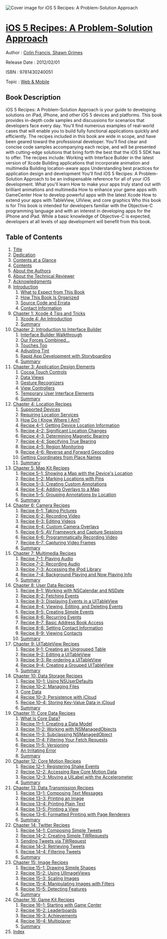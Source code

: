 ![Cover image for iOS 5 Recipes: A Problem-Solution Approach](https://imgdetail.ebookreading.net/cover/cover/web_mobile/EB9781430240051.jpg)

[iOS 5 Recipes: A Problem-Solution Approach](https://ebookreading.net/view/book/iOS+5+Recipes%3A+A+Problem-Solution+Approach-EB9781430240051_1.html "iOS 5 Recipes: A Problem-Solution Approach")
====================================================================================================================

Author : [Colin Francis](https://ebookreading.net/search/author/Colin+Francis),[ Shawn Grimes](https://ebookreading.net/search/author/+Shawn+Grimes)

Release Date : 2012/02/01

ISBN : 9781430240051

Topic : [Web & Mobile](https://ebookreading.net/search/category/web-mobile)

Book Description
-----------------

iOS 5 Recipes: A Problem-Solution Approach is your guide to developing solutions on iPad, iPhone, and other iOS 5 devices and platforms. This book provides in-depth code samples and discussions for scenarios that developers face every day. You'll find numerous examples of real-world cases that will enable you to build fully functional applications quickly and efficiently.
The recipes included in this book are wide in scope, and have been geared toward the professional developer. You'll find clear and concise code samples accompanying each recipe, and will be presented with cutting-edge solutions that bring forth the best that the iOS 5 SDK has to offer. The recipes include:
Working with Interface Builder in the latest version of Xcode
Building applications that incorporate animation and multimedia
Building location-aware apps
Understanding best practices for application design and development
You'll find iOS 5 Recipes: A Problem-Solution Approach to be an indispensable reference for all of your iOS development.
What you'll learn
How to make your apps truly stand out with brilliant animations and multimedia
How to enhance your game apps with GameCenter
How to develop powerful apps with the latest Xcode
How to extend your apps with TableView, UIView, and core graphics
Who this book is for
This book is intended for developers familiar with the Objective-C programming language and with an interest in developing apps for the iPhone and iPad. While a basic knowledge of Objective-C is expected, developers at all levels of app development will benefit from this book.
              
Table of Contents
-----------------

1. [Title](https://ebookreading.net/view/book/iOS+5+Recipes%3A+A+Problem-Solution+Approach-EB9781430240051_2.html)
1. [Dedication](https://ebookreading.net/view/book/iOS+5+Recipes%3A+A+Problem-Solution+Approach-EB9781430240051_4.html)
1. [Contents at a Glance](https://ebookreading.net/view/book/iOS+5+Recipes%3A+A+Problem-Solution+Approach-EB9781430240051_5.html)
1. [Contents](https://ebookreading.net/view/book/iOS+5+Recipes%3A+A+Problem-Solution+Approach-EB9781430240051_6.html)
1. [About the Authors](https://ebookreading.net/view/book/iOS+5+Recipes%3A+A+Problem-Solution+Approach-EB9781430240051_7.html)
1. [About the Technical Reviewer](https://ebookreading.net/view/book/iOS+5+Recipes%3A+A+Problem-Solution+Approach-EB9781430240051_8.html)
1. [Acknowledgments](https://ebookreading.net/view/book/iOS+5+Recipes%3A+A+Problem-Solution+Approach-EB9781430240051_9.html)
1. [Introduction](https://ebookreading.net/view/book/iOS+5+Recipes%3A+A+Problem-Solution+Approach-EB9781430240051_10.html#introduction)
    1. [What to Expect from This Book](https://ebookreading.net/view/book/iOS+5+Recipes%3A+A+Problem-Solution+Approach-EB9781430240051_10.html#int-01)
    1. [How This Book Is Organized](https://ebookreading.net/view/book/iOS+5+Recipes%3A+A+Problem-Solution+Approach-EB9781430240051_10.html#int-02)
    1. [Source Code and Errata](https://ebookreading.net/view/book/iOS+5+Recipes%3A+A+Problem-Solution+Approach-EB9781430240051_10.html#int-03)
    1. [Contact Information](https://ebookreading.net/view/book/iOS+5+Recipes%3A+A+Problem-Solution+Approach-EB9781430240051_10.html#int-04)
1. [Chapter 1: Xcode 4 Tips and Tricks](https://ebookreading.net/view/book/iOS+5+Recipes%3A+A+Problem-Solution+Approach-EB9781430240051_11.html#ch01)
    1. [Xcode 4: An Introduction](https://ebookreading.net/view/book/iOS+5+Recipes%3A+A+Problem-Solution+Approach-EB9781430240051_11.html#xcode_4_an_introduc)
    1. [Summary](https://ebookreading.net/view/book/iOS+5+Recipes%3A+A+Problem-Solution+Approach-EB9781430240051_11.html#summary)
1. [Chapter 2: Introduction to Interface Builder](https://ebookreading.net/view/book/iOS+5+Recipes%3A+A+Problem-Solution+Approach-EB9781430240051_12.html#ch2)
    1. [Interface Builder Walkthrough](https://ebookreading.net/view/book/iOS+5+Recipes%3A+A+Problem-Solution+Approach-EB9781430240051_12.html#interface_builder_w)
    1. [Our Forces Combined…](https://ebookreading.net/view/book/iOS+5+Recipes%3A+A+Problem-Solution+Approach-EB9781430240051_12.html#our_forces_combined)
    1. [Touches Too](https://ebookreading.net/view/book/iOS+5+Recipes%3A+A+Problem-Solution+Approach-EB9781430240051_12.html#touches_too)
    1. [Adjusting Tint](https://ebookreading.net/view/book/iOS+5+Recipes%3A+A+Problem-Solution+Approach-EB9781430240051_12.html#adjusting_tint)
    1. [Rapid App Development with Storyboarding](https://ebookreading.net/view/book/iOS+5+Recipes%3A+A+Problem-Solution+Approach-EB9781430240051_12.html#rapid_app_developme)
    1. [Summary](https://ebookreading.net/view/book/iOS+5+Recipes%3A+A+Problem-Solution+Approach-EB9781430240051_12.html#summary1)
1. [Chapter 3: Application Design Elements](https://ebookreading.net/view/book/iOS+5+Recipes%3A+A+Problem-Solution+Approach-EB9781430240051_13.html#ch3)
    1. [Cocoa Touch Controls](https://ebookreading.net/view/book/iOS+5+Recipes%3A+A+Problem-Solution+Approach-EB9781430240051_13.html#cocoa_touch_control)
    1. [Data Views](https://ebookreading.net/view/book/iOS+5+Recipes%3A+A+Problem-Solution+Approach-EB9781430240051_13.html#data_views)
    1. [Gesture Recognizers](https://ebookreading.net/view/book/iOS+5+Recipes%3A+A+Problem-Solution+Approach-EB9781430240051_13.html#gesture_recognizers)
    1. [View Controllers](https://ebookreading.net/view/book/iOS+5+Recipes%3A+A+Problem-Solution+Approach-EB9781430240051_13.html#view_controllers)
    1. [Temporary User Interface Elements](https://ebookreading.net/view/book/iOS+5+Recipes%3A+A+Problem-Solution+Approach-EB9781430240051_13.html#temporary_user_inte)
    1. [Summary](https://ebookreading.net/view/book/iOS+5+Recipes%3A+A+Problem-Solution+Approach-EB9781430240051_13.html#summary2)
1. [Chapter 4: Location Recipes](https://ebookreading.net/view/book/iOS+5+Recipes%3A+A+Problem-Solution+Approach-EB9781430240051_14.html#ch4)
    1. [Supported Devices](https://ebookreading.net/view/book/iOS+5+Recipes%3A+A+Problem-Solution+Approach-EB9781430240051_14.html#supported_devices)
    1. [Requiring Location Services](https://ebookreading.net/view/book/iOS+5+Recipes%3A+A+Problem-Solution+Approach-EB9781430240051_14.html#requiring_location_)
    1. [How Do I Know Where I Am?](https://ebookreading.net/view/book/iOS+5+Recipes%3A+A+Problem-Solution+Approach-EB9781430240051_14.html#how_do_i_know_where)
    1. [Recipe 4–1: Getting Device Location Information](https://ebookreading.net/view/book/iOS+5+Recipes%3A+A+Problem-Solution+Approach-EB9781430240051_14.html#recipe_4_1_getting_)
    1. [Recipe 4–2: Significant Location Changes](https://ebookreading.net/view/book/iOS+5+Recipes%3A+A+Problem-Solution+Approach-EB9781430240051_14.html#recipe_4_2_signific)
    1. [Recipe 4–3: Determining Magnetic Bearing](https://ebookreading.net/view/book/iOS+5+Recipes%3A+A+Problem-Solution+Approach-EB9781430240051_14.html#recipe_4_3_determin)
    1. [Recipe 4–4: Specifying True Bearing](https://ebookreading.net/view/book/iOS+5+Recipes%3A+A+Problem-Solution+Approach-EB9781430240051_14.html#recipe_44_specifyin)
    1. [Recipe 4–5: Region Monitoring](https://ebookreading.net/view/book/iOS+5+Recipes%3A+A+Problem-Solution+Approach-EB9781430240051_14.html#recipe_45_region_mo)
    1. [Recipe 4–6: Reverse and Forward Geocoding](https://ebookreading.net/view/book/iOS+5+Recipes%3A+A+Problem-Solution+Approach-EB9781430240051_14.html#recipe_46_reverse_a)
    1. [Getting Coordinates from Place Names](https://ebookreading.net/view/book/iOS+5+Recipes%3A+A+Problem-Solution+Approach-EB9781430240051_14.html#getting_coordinates)
    1. [Summary](https://ebookreading.net/view/book/iOS+5+Recipes%3A+A+Problem-Solution+Approach-EB9781430240051_14.html#summary3)
1. [Chapter 5: Map Kit Recipes](https://ebookreading.net/view/book/iOS+5+Recipes%3A+A+Problem-Solution+Approach-EB9781430240051_15.html#ch5)
    1. [Recipe 5–1: Showing a Map with the Device&#39;s Location](https://ebookreading.net/view/book/iOS+5+Recipes%3A+A+Problem-Solution+Approach-EB9781430240051_15.html#recipe_5-1_showing_)
    1. [Recipe 5–2: Marking Locations with Pins](https://ebookreading.net/view/book/iOS+5+Recipes%3A+A+Problem-Solution+Approach-EB9781430240051_15.html#recipe_5-2_marking_)
    1. [Recipe 5–3: Creating Custom Annotations](https://ebookreading.net/view/book/iOS+5+Recipes%3A+A+Problem-Solution+Approach-EB9781430240051_15.html#recipe_5-3_creating)
    1. [Recipe 5–4: Adding Overlays to a Map](https://ebookreading.net/view/book/iOS+5+Recipes%3A+A+Problem-Solution+Approach-EB9781430240051_15.html#recipe_5-4_adding_o)
    1. [Recipe 5–5: Grouping Annotations by Location](https://ebookreading.net/view/book/iOS+5+Recipes%3A+A+Problem-Solution+Approach-EB9781430240051_15.html#recipe_5-5_grouping)
    1. [Summary](https://ebookreading.net/view/book/iOS+5+Recipes%3A+A+Problem-Solution+Approach-EB9781430240051_15.html#summary4)
1. [Chapter 6: Camera Recipes](https://ebookreading.net/view/book/iOS+5+Recipes%3A+A+Problem-Solution+Approach-EB9781430240051_16.html#ch6)
    1. [Recipe 6–1: Taking Pictures](https://ebookreading.net/view/book/iOS+5+Recipes%3A+A+Problem-Solution+Approach-EB9781430240051_16.html#recipe_61_taking_pi)
    1. [Recipe 6–2: Recording Video](https://ebookreading.net/view/book/iOS+5+Recipes%3A+A+Problem-Solution+Approach-EB9781430240051_16.html#recipe_62_recording)
    1. [Recipe 6–3: Editing Videos](https://ebookreading.net/view/book/iOS+5+Recipes%3A+A+Problem-Solution+Approach-EB9781430240051_16.html#recipe_63_editing_v)
    1. [Recipe 6–4: Custom Camera Overlays](https://ebookreading.net/view/book/iOS+5+Recipes%3A+A+Problem-Solution+Approach-EB9781430240051_16.html#recipe_64_custom_ca)
    1. [Recipe 6–5: AV Framework and Capture Sessions](https://ebookreading.net/view/book/iOS+5+Recipes%3A+A+Problem-Solution+Approach-EB9781430240051_16.html#recipe_65_av_framew)
    1. [Recipe 6–6: Programmatically Recording Video](https://ebookreading.net/view/book/iOS+5+Recipes%3A+A+Problem-Solution+Approach-EB9781430240051_16.html#recipe_66_programma)
    1. [Recipe 6–7: Capturing Video Frames](https://ebookreading.net/view/book/iOS+5+Recipes%3A+A+Problem-Solution+Approach-EB9781430240051_16.html#recipe_67_capturing)
    1. [Summary](https://ebookreading.net/view/book/iOS+5+Recipes%3A+A+Problem-Solution+Approach-EB9781430240051_16.html#summary5)
1. [Chapter 7: Multimedia Recipes](https://ebookreading.net/view/book/iOS+5+Recipes%3A+A+Problem-Solution+Approach-EB9781430240051_17.html#ch7)
    1. [Recipe 7–1: Playing Audio](https://ebookreading.net/view/book/iOS+5+Recipes%3A+A+Problem-Solution+Approach-EB9781430240051_17.html#recipe_71_playing_a)
    1. [Recipe 7–2: Recording Audio](https://ebookreading.net/view/book/iOS+5+Recipes%3A+A+Problem-Solution+Approach-EB9781430240051_17.html#recipe_72_recording)
    1. [Recipe 7–3: Accessing the iPod Library](https://ebookreading.net/view/book/iOS+5+Recipes%3A+A+Problem-Solution+Approach-EB9781430240051_17.html#recipe_73_accessing)
    1. [Recipe 7–4: Background Playing and Now Playing Info](https://ebookreading.net/view/book/iOS+5+Recipes%3A+A+Problem-Solution+Approach-EB9781430240051_17.html#recipe_74_backgroun)
    1. [Summary](https://ebookreading.net/view/book/iOS+5+Recipes%3A+A+Problem-Solution+Approach-EB9781430240051_17.html#summary6)
1. [Chapter 8: User Data Recipes](https://ebookreading.net/view/book/iOS+5+Recipes%3A+A+Problem-Solution+Approach-EB9781430240051_18.html#ch8)
    1. [Recipe 8–1: Working with NSCalendar and NSDate](https://ebookreading.net/view/book/iOS+5+Recipes%3A+A+Problem-Solution+Approach-EB9781430240051_18.html#recipe_81_working_w)
    1. [Recipe 8–2: Fetching Events](https://ebookreading.net/view/book/iOS+5+Recipes%3A+A+Problem-Solution+Approach-EB9781430240051_18.html#recipe_82_fetching_)
    1. [Recipe 8–3: Displaying Events in a UITableView](https://ebookreading.net/view/book/iOS+5+Recipes%3A+A+Problem-Solution+Approach-EB9781430240051_18.html#recipe_83_displayin)
    1. [Recipe 8–4: Viewing, Editing, and Deleting Events](https://ebookreading.net/view/book/iOS+5+Recipes%3A+A+Problem-Solution+Approach-EB9781430240051_18.html#recipe_84_viewing_e)
    1. [Recipe 8–5: Creating Simple Events](https://ebookreading.net/view/book/iOS+5+Recipes%3A+A+Problem-Solution+Approach-EB9781430240051_18.html#recipe_85_creating_)
    1. [Recipe 8–6: Recurring Events](https://ebookreading.net/view/book/iOS+5+Recipes%3A+A+Problem-Solution+Approach-EB9781430240051_18.html#recipe_86_recurring)
    1. [Recipe 8–7: Basic Address Book Access](https://ebookreading.net/view/book/iOS+5+Recipes%3A+A+Problem-Solution+Approach-EB9781430240051_18.html#recipe_87_basic_add)
    1. [Recipe 8–8: Setting Contact Information](https://ebookreading.net/view/book/iOS+5+Recipes%3A+A+Problem-Solution+Approach-EB9781430240051_18.html#recipe_88_setting_c)
    1. [Recipe 8–9: Viewing Contacts](https://ebookreading.net/view/book/iOS+5+Recipes%3A+A+Problem-Solution+Approach-EB9781430240051_18.html#recipe_89_viewing_c)
    1. [Summary](https://ebookreading.net/view/book/iOS+5+Recipes%3A+A+Problem-Solution+Approach-EB9781430240051_18.html#summary7)
1. [Chapter 9: UITableView Recipes](https://ebookreading.net/view/book/iOS+5+Recipes%3A+A+Problem-Solution+Approach-EB9781430240051_19.html#ch9)
    1. [Recipe 9–1: Creating an Ungrouped Table](https://ebookreading.net/view/book/iOS+5+Recipes%3A+A+Problem-Solution+Approach-EB9781430240051_19.html#recipe_91_creating_)
    1. [Recipe 9–2: Editing a UITableView](https://ebookreading.net/view/book/iOS+5+Recipes%3A+A+Problem-Solution+Approach-EB9781430240051_19.html#recipe_92_editing_a)
    1. [Recipe 9–3: Re-ordering a UITableView](https://ebookreading.net/view/book/iOS+5+Recipes%3A+A+Problem-Solution+Approach-EB9781430240051_19.html#recipe_93_reorderin)
    1. [Recipe 9–4: Creating a Grouped UITableView](https://ebookreading.net/view/book/iOS+5+Recipes%3A+A+Problem-Solution+Approach-EB9781430240051_19.html#recipe_94_creating_)
    1. [Summary](https://ebookreading.net/view/book/iOS+5+Recipes%3A+A+Problem-Solution+Approach-EB9781430240051_19.html#summary8)
1. [Chapter 10: Data Storage Recipes](https://ebookreading.net/view/book/iOS+5+Recipes%3A+A+Problem-Solution+Approach-EB9781430240051_20.html#ch10)
    1. [Recipe 10–1: Using NSUserDefaults](https://ebookreading.net/view/book/iOS+5+Recipes%3A+A+Problem-Solution+Approach-EB9781430240051_20.html#recipe_101_using_ns)
    1. [Recipe 10–2: Managing Files](https://ebookreading.net/view/book/iOS+5+Recipes%3A+A+Problem-Solution+Approach-EB9781430240051_20.html#recipe_102_managing)
    1. [Core Data](https://ebookreading.net/view/book/iOS+5+Recipes%3A+A+Problem-Solution+Approach-EB9781430240051_20.html#core_data)
    1. [Recipe 10–3: Persistence with iCloud](https://ebookreading.net/view/book/iOS+5+Recipes%3A+A+Problem-Solution+Approach-EB9781430240051_20.html#recipe_103_persiste)
    1. [Recipe 10–4: Storing Key-Value Data in iCloud](https://ebookreading.net/view/book/iOS+5+Recipes%3A+A+Problem-Solution+Approach-EB9781430240051_20.html#recipe_104_storing_)
    1. [Summary](https://ebookreading.net/view/book/iOS+5+Recipes%3A+A+Problem-Solution+Approach-EB9781430240051_20.html#summary9)
1. [Chapter 11: Core Data Recipes](https://ebookreading.net/view/book/iOS+5+Recipes%3A+A+Problem-Solution+Approach-EB9781430240051_21.html#ch11)
    1. [What Is Core Data?](https://ebookreading.net/view/book/iOS+5+Recipes%3A+A+Problem-Solution+Approach-EB9781430240051_21.html#what_is_core_data)
    1. [Recipe 11–1: Creating a Data Model](https://ebookreading.net/view/book/iOS+5+Recipes%3A+A+Problem-Solution+Approach-EB9781430240051_21.html#recipe_111_creating)
    1. [Recipe 11–2: Working with NSManagedObjects ](https://ebookreading.net/view/book/iOS+5+Recipes%3A+A+Problem-Solution+Approach-EB9781430240051_21.html#recipe_112_working_)
    1. [Recipe 11–3: Subclassing NSManagedObject](https://ebookreading.net/view/book/iOS+5+Recipes%3A+A+Problem-Solution+Approach-EB9781430240051_21.html#recipe_113_subclass)
    1. [Recipe 11–4: Filtering Your Fetch Requests](https://ebookreading.net/view/book/iOS+5+Recipes%3A+A+Problem-Solution+Approach-EB9781430240051_21.html#recipe_114_filterin)
    1. [Recipe 11–5: Versioning](https://ebookreading.net/view/book/iOS+5+Recipes%3A+A+Problem-Solution+Approach-EB9781430240051_21.html#recipe_115_versioni)
    1. [An Irritating Error](https://ebookreading.net/view/book/iOS+5+Recipes%3A+A+Problem-Solution+Approach-EB9781430240051_21.html#an_irritating_error)
    1. [Summary](https://ebookreading.net/view/book/iOS+5+Recipes%3A+A+Problem-Solution+Approach-EB9781430240051_21.html#summary10)
1. [Chapter 12: Core Motion Recipes](https://ebookreading.net/view/book/iOS+5+Recipes%3A+A+Problem-Solution+Approach-EB9781430240051_22.html#ch12)
    1. [Recipe 12–1: Registering Shake Events](https://ebookreading.net/view/book/iOS+5+Recipes%3A+A+Problem-Solution+Approach-EB9781430240051_22.html#recipe_121_register)
    1. [Recipe 12–2: Accessing Raw Core Motion Data](https://ebookreading.net/view/book/iOS+5+Recipes%3A+A+Problem-Solution+Approach-EB9781430240051_22.html#recipe_122_accessin)
    1. [Recipe 12–3: Moving a UILabel with the Accelerometer](https://ebookreading.net/view/book/iOS+5+Recipes%3A+A+Problem-Solution+Approach-EB9781430240051_22.html#recipe_123_moving_a)
    1. [Summary](https://ebookreading.net/view/book/iOS+5+Recipes%3A+A+Problem-Solution+Approach-EB9781430240051_22.html#summary12)
1. [Chapter 13: Data Transmission Recipes](https://ebookreading.net/view/book/iOS+5+Recipes%3A+A+Problem-Solution+Approach-EB9781430240051_23.html#ch13)
    1. [Recipe 13–1: Composing Text Messages](https://ebookreading.net/view/book/iOS+5+Recipes%3A+A+Problem-Solution+Approach-EB9781430240051_23.html#recipe_131_composin)
    1. [Recipe 13–3: Printing an Image](https://ebookreading.net/view/book/iOS+5+Recipes%3A+A+Problem-Solution+Approach-EB9781430240051_23.html#recipe_133_printing)
    1. [Recipe 13–4: Printing Plain Text](https://ebookreading.net/view/book/iOS+5+Recipes%3A+A+Problem-Solution+Approach-EB9781430240051_23.html#recipe_134_printing)
    1. [Recipe 13–5: Printing a View](https://ebookreading.net/view/book/iOS+5+Recipes%3A+A+Problem-Solution+Approach-EB9781430240051_23.html#recipe_135_printing)
    1. [Recipe 13–6: Formatted Printing with Page Renderers](https://ebookreading.net/view/book/iOS+5+Recipes%3A+A+Problem-Solution+Approach-EB9781430240051_23.html#recipe_136_formatte)
    1. [Summary](https://ebookreading.net/view/book/iOS+5+Recipes%3A+A+Problem-Solution+Approach-EB9781430240051_23.html#summary13)
1. [Chapter 14: Twitter Recipes](https://ebookreading.net/view/book/iOS+5+Recipes%3A+A+Problem-Solution+Approach-EB9781430240051_24.html#ch14)
    1. [Recipe 14–1: Composing Simple Tweets](https://ebookreading.net/view/book/iOS+5+Recipes%3A+A+Problem-Solution+Approach-EB9781430240051_24.html#recipe_141_composin)
    1. [Recipe 14–2: Creating Simple TWRequests](https://ebookreading.net/view/book/iOS+5+Recipes%3A+A+Problem-Solution+Approach-EB9781430240051_24.html#recipe_142_creating)
    1. [Sending Tweets via TWRequest](https://ebookreading.net/view/book/iOS+5+Recipes%3A+A+Problem-Solution+Approach-EB9781430240051_24.html#sending_tweets_via_)
    1. [Recipe 14–3: Retrieving Tweets](https://ebookreading.net/view/book/iOS+5+Recipes%3A+A+Problem-Solution+Approach-EB9781430240051_24.html#recipe_143_retrievi)
    1. [Recipe 14–4: Filtering Tweets](https://ebookreading.net/view/book/iOS+5+Recipes%3A+A+Problem-Solution+Approach-EB9781430240051_24.html#recipe_144_filterin)
    1. [Summary](https://ebookreading.net/view/book/iOS+5+Recipes%3A+A+Problem-Solution+Approach-EB9781430240051_24.html#summary14)
1. [Chapter 15: Image Recipes](https://ebookreading.net/view/book/iOS+5+Recipes%3A+A+Problem-Solution+Approach-EB9781430240051_25.html#ch15)
    1. [Recipe 15–1: Drawing Simple Shapes](https://ebookreading.net/view/book/iOS+5+Recipes%3A+A+Problem-Solution+Approach-EB9781430240051_25.html#recipe_151_drawing_)
    1. [Recipe 15–2: Using UIImageViews](https://ebookreading.net/view/book/iOS+5+Recipes%3A+A+Problem-Solution+Approach-EB9781430240051_25.html#recipe_152_using_ui)
    1. [Recipe 15–3: Scaling Images](https://ebookreading.net/view/book/iOS+5+Recipes%3A+A+Problem-Solution+Approach-EB9781430240051_25.html#recipe_153_scaling_)
    1. [Recipe 15–4: Manipulating Images with Filters](https://ebookreading.net/view/book/iOS+5+Recipes%3A+A+Problem-Solution+Approach-EB9781430240051_25.html#recipe_15-4_manipul)
    1. [Recipe 15–5: Detecting Features](https://ebookreading.net/view/book/iOS+5+Recipes%3A+A+Problem-Solution+Approach-EB9781430240051_25.html#recipe_155_detectin)
    1. [Summary](https://ebookreading.net/view/book/iOS+5+Recipes%3A+A+Problem-Solution+Approach-EB9781430240051_25.html#summary15)
1. [Chapter 16: Game Kit Recipes](https://ebookreading.net/view/book/iOS+5+Recipes%3A+A+Problem-Solution+Approach-EB9781430240051_26.html#ch16)
    1. [Recipe 16–1: Starting with Game Center](https://ebookreading.net/view/book/iOS+5+Recipes%3A+A+Problem-Solution+Approach-EB9781430240051_26.html#recipe_161_starting)
    1. [Recipe 16–2: Leaderboards](https://ebookreading.net/view/book/iOS+5+Recipes%3A+A+Problem-Solution+Approach-EB9781430240051_26.html#recipe_162_leaderbo)
    1. [Recipe 16–3: Achievements](https://ebookreading.net/view/book/iOS+5+Recipes%3A+A+Problem-Solution+Approach-EB9781430240051_26.html#recipe_163_achievem)
    1. [Recipe 16–4: Multiplayer](https://ebookreading.net/view/book/iOS+5+Recipes%3A+A+Problem-Solution+Approach-EB9781430240051_26.html#recipe_164_multipla)
    1. [Summary](https://ebookreading.net/view/book/iOS+5+Recipes%3A+A+Problem-Solution+Approach-EB9781430240051_26.html#summary16)
1. [Index](https://ebookreading.net/view/book/iOS+5+Recipes%3A+A+Problem-Solution+Approach-EB9781430240051_27.html#index)
